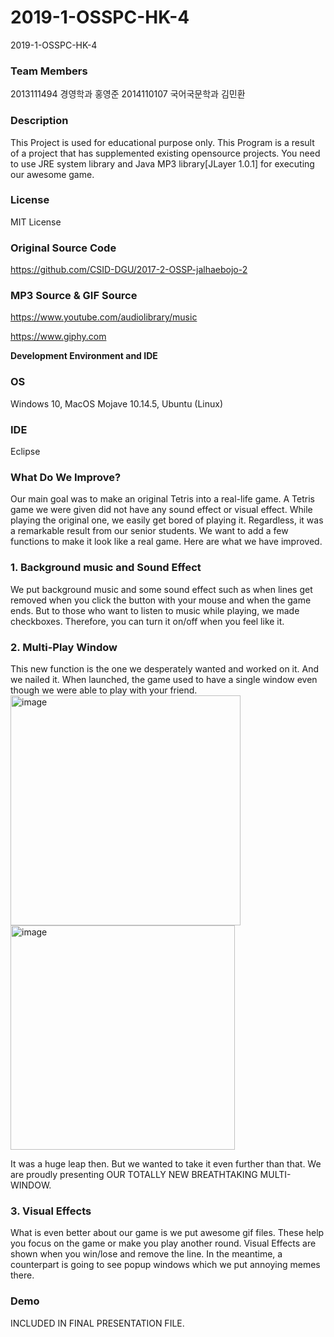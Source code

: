 # 2019-1-OSSPC-HK-4
2019-1-OSSPC-HK-4

### **Team Members**
2013111494 경영학과       홍영준
2014110107 국어국문학과    김민환


### **Description**

This Project is used for educational purpose only.
This Program is a result of a project that has supplemented existing opensource projects.
You need to use JRE system library and Java MP3 library[JLayer 1.0.1] for executing our awesome game.

### **License** 

MIT License

### **Original Source Code** 

https://github.com/CSID-DGU/2017-2-OSSP-jalhaebojo-2
 
### **MP3 Source & GIF Source** 

https://www.youtube.com/audiolibrary/music

https://www.giphy.com

**Development Environment and IDE**

### **OS** 
Windows 10, MacOS Mojave 10.14.5, Ubuntu (Linux)

### **IDE**
Eclipse

### **What Do We Improve?**

Our main goal was to make an original Tetris into a real-life game. A Tetris game we were given did not have any sound effect or visual effect. While playing the original one, we easily get bored of playing it. Regardless, it was a remarkable result from our senior students. We want to add a few functions to make it look like a real game. Here are what we have improved.

   

### **1. Background music and Sound Effect**

   We put background music and some sound effect such as when lines get removed when you click the button with your mouse and when the game ends. But to those who want to listen to music while playing, we made checkboxes. Therefore, you can turn it on/off when you feel like it.

###  **2. Multi-Play Window**

  This new function is the one we desperately wanted and worked on it. And we nailed it. When launched, the game used to have a single window even though we were able to play with your friend. 
<img width="368" alt="image" src="https://user-images.githubusercontent.com/48506842/59691012-56d4bc00-921d-11e9-85e3-c62b886c78ed.png">
<img width="359" alt="image" src="https://user-images.githubusercontent.com/48506842/59691028-5cca9d00-921d-11e9-84ec-f5ad5b03d9dd.png">
 
 It was a huge leap then. But we wanted to take it even further than that. We are proudly presenting OUR TOTALLY NEW       BREATHTAKING MULTI-WINDOW.


### **3. Visual Effects**
  What is even better about our game is we put awesome gif files. These help you focus on the game or make you play another round. Visual Effects are shown when you win/lose and remove the line. In the meantime, a counterpart is going to see popup windows which we put annoying memes there. 

### **Demo**
INCLUDED IN FINAL PRESENTATION FILE.
